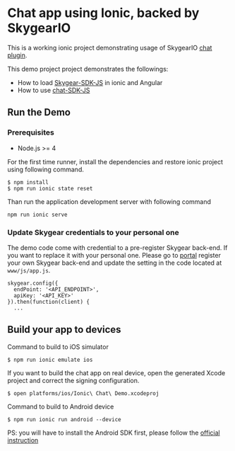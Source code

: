 # Chat app using Ionic, backed by SkygearIO

This is a working ionic project demonstrating usage of SkygearIO
[chat plugin](https://github.com/skygeario/chat).

This demo project project demonstrates the followings:

- How to load [Skygear-SDK-JS](https://github.com/skygeario/skygear-SDK-JS) in
  ionic and Angular
- How to use [chat-SDK-JS](https://github.com/skygeario/chat-SDK-JS)

## Run the Demo 

### Prerequisites
- Node.js >= 4

For the first time runner, install the dependencies and restore ionic project
using following command.

```
$ npm install
$ npm run ionic state reset
```

Than run the application development server with following command

```
npm run ionic serve
```

### Update Skygear credentials to your personal one

The demo code come with credential to a pre-register Skygear back-end. If you
want to replace it with your personal one. Please go to 
[portal](https://portal.skygear.io) register your own Skygear back-end and
update the setting in the code located at `www/js/app.js`.

```
skygear.config({
  endPoint: '<API_ENDPOINT>',
  apiKey: '<API_KEY>'
}).then(function(client) {
  ...
```

## Build your app to devices

Command to build to iOS simulator

```
$ npm run ionic emulate ios
```

If you want to build the chat app on real device, open the
generated Xcode project and correct the signing configuration.

```
$ open platforms/ios/Ionic\ Chat\ Demo.xcodeproj
```

Command to build to Android device

```
$ npm run ionic run android --device
```

PS: you will have to install the Android SDK first, please follow the
[official instruction](https://developer.android.com/studio/index.html)
